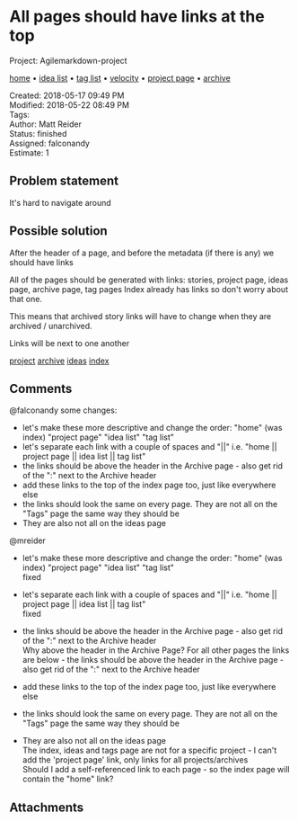 # All pages should have links at the top

Project: Agilemarkdown-project

[home](../index.md) • [idea list](../ideas.md) • [tag list](../tags.md) • [velocity](../velocity.md) • [project page](../agilemarkdown-project.md) • [archive](archive.md)

Created: 2018-05-17 09:49 PM  
Modified: 2018-05-22 08:49 PM  
Tags:   
Author: Matt Reider  
Status: finished  
Assigned: falconandy  
Estimate: 1  

## Problem statement

It's hard to navigate around

## Possible solution

After the header of a page, and before the metadata (if there is any) we should have links

All of the pages should be generated with links: stories, project page, ideas page, archive page, tag pages
Index already has links so don't worry about that one.

This means that archived story links will have to change when they are archived / unarchived.

Links will be next to one another

[project](link) [archive](link) [ideas](link) [index](link)

## Comments

 @falconandy some changes:
- let's make these more descriptive and change the order: "home" (was index) "project page" "idea list" "tag list"
- let's separate each link with a couple of spaces and "||" i.e. "home  ||  project page  ||  idea list ||  tag list"
- the links should be above the header in the Archive page - also get rid of the ":" next to the Archive header
- add these links to the top of the index page too, just like everywhere else
- the links should look the same on every page. They are not all on the "Tags" page the same way they should be
- They are also not all on the ideas page

 @mreider
- let's make these more descriptive and change the order: "home" (was index) "project page" "idea list" "tag list"  
fixed

- let's separate each link with a couple of spaces and "||" i.e. "home  ||  project page  ||  idea list ||  tag list"  
fixed

- the links should be above the header in the Archive page - also get rid of the ":" next to the Archive header  
Why above the header in the Archive Page? For all other pages the links are below - the links should be above the header in the Archive page - also get rid of the ":" next to the Archive header

- add these links to the top of the index page too, just like everywhere else  
- the links should look the same on every page. They are not all on the "Tags" page the same way they should be  
- They are also not all on the ideas page  
The index, ideas and tags page are not for a specific project - I can't add the 'project page' link, only links for all projects/archives  
Should I add a self-referenced link to each page - so the index page will contain the "home" link?


## Attachments
